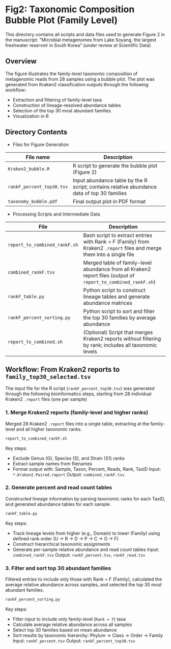 # Fig2: Taxonomic Composition Bubble Plot (Family Level)
This directory contains all scripts and data files used to generate Figure 2 in the manuscript:
"Microbial metagenomes from Lake Soyang, the largest freshwater reservoir in South Korea" (under review at Scientific Data)

## Overview
The figure illustrates the family-level taxonomic composition of metagenomic reads from 28 samples using a bubble plot.
The plot was generated from Kraken2 classification outputs through the following workflow:
- Extraction and filtering of family-level taxa
- Construction of lineage-resolved abundance tables
- Selection of the top 30 most abundant families
- Visualization in R

## Directory Contents
- Files for Figure Generation

| File name               | Description                                           |
|-------------------------|-------------------------------------------------------|
| `Kraken2_bubble.R`        | R script to generate the bubble plot (Figure 2)     |
| `rankF_percent_top30.tsv` | Input abundance table by the R script; contains relative abundance data of top 30 families   |
| `taxonomy_bubble.pdf`     | Final output plot in PDF format                 |

- Processing Scripts and Intermediate Data
  
| File                          | Description                                     |
|-------------------------------|-------------------------------------------------|
| `report_to_combined_rankF.sh` | Bash script to extract entries with Rank = F (Family) from Kraken2 `.report` files and merge them into a single file     |
| `combined_rankF.tsv`          | Merged table of family-level abundance from all Kraken2 report files (output of `report_to_combined_rankF.sh`)             |
| `rankF_table.py`              | Python script to construct lineage tables and generate abundance matrices                                                  |
| `rankF_percent_sorting.py`    | Python script to sort and filter the top 30 families by average abundance  |
| `report_to_combined.sh`       | (Optional) Script that merges Kraken2 reports without filtering by rank; includes all taxonomic levels  |


## Workflow: From Kraken2 reports to `family_top30_selected.tsv`
The input file for the R script (`rankF_percent_top30.tsv`) was generated through the following bioinformatics steps, starting from 28 individual Kraken2 `.report` files (one per sample)

### 1. Merge Kraken2 reports (family-level and higher ranks)
Merged 28 Kraken2 `.report` files into a single table, extracting at the family-level and all higher taxonomic ranks.
```bash
report_to_combined_rankF.sh
```
Key steps:
- Exclude Genus (G), Species (S), and Strain (S1) ranks
- Extract sample names from filenames
- Format output with: Sample, Taxon, Percent, Reads, Rank, TaxID
Input: `*.Kraken2.Paired.report`
Output: `combined_rankF.tsv`

### 2. Generate percent and read count tables
Constructed lineage information by parsing taxonomic ranks for each TaxID, and generated abundance tables for each sample.
```python
rankF_table.py
```
Key steps:
- Track lineage levels from higher (e.g., Domain) to lower (Family) using defined rank order (U → R → D → P → C → O → F)
- Construct hierarchical taxonomic assignments
- Generate per-sample relative abundance and read count tables
Input: `combined_rankF.tsv`
Output: `rankF_percent.tsv`, `rankF_read.tsv`

### 3. Filter and sort top 30 abundant families
Filtered entries to include only those with Rank = F (Family), calculated the average relative abundance across samples, and selected the top 30 most abundant families.
```python
rankF_percent_sorting.py
```
Key steps:
- Filter input to include only family-level (`Rank = F`) taxa
- Calculate average relative abundance across all samples
- Select top 30 families based on mean abundance
- Sort results by taxonomic hierarchy: Phylum → Class → Order → Family
Input: `rankF_percent.tsv`
Output: `rankF_percent_top30.tsv`
